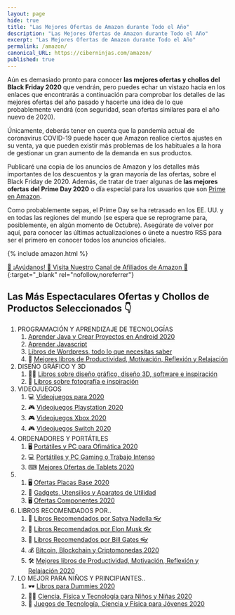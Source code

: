 ```yaml
---
layout: page
hide: true
title: "Las Mejores Ofertas de Amazon durante Todo el Año"
description: "Las Mejores Ofertas de Amazon durante Todo el Año"
excerpt: "Las Mejores Ofertas de Amazon durante Todo el Año"
permalink: /amazon/
canonical_URL: https://ciberninjas.com/amazon/
published: true
---
```


Aún es demasiado pronto para conocer **las mejores ofertas y chollos del Black Friday 2020** que vendrán, pero puedes echar un vistazo hacia en los enlaces que encontrarás a continuación para comprobar los detalles de las mejores ofertas del año pasado y hacerte una idea de lo que probablemente vendrá (con seguridad, sean ofertas similares para el año nuevo de 2020).

Únicamente, deberás tener en cuenta que la pandemia actual de coronavirus COVID-19 puede hacer que Amazon realice ciertos ajustes en su venta, ya que pueden existir más problemas de los habituales a la hora de gestionar un gran aumento de la demanda en sus productos.

Publicaré una copia de los anuncios de Amazon y los detalles más importantes de los descuentos y la gran mayoría de las ofertas, sobre el Black Friday de 2020. Además, de tratar de traer algunas de **las mejores ofertas del Prime Day 2020** o día especial para los usuarios que son [Prime en Amazon]().
<!-- https://www.blackerfriday.com/amazon/ -->

Como probablemente sepas, el Prime Day se ha retrasado en los EE. UU. y en todas las regiones del mundo (se espera que se reprograme para, posiblemente, en algún momento de Octubre). Asegúrate de volver por aquí, para conocer las últimas actualizaciones o únete a nuestro RSS para ser el primero en conocer todos los anuncios oficiales.

{% include amazon.html %}

[🤗 ¡Ayúdanos! 🎁 Visita Nuestro Canal de Afiliados de Amazon 🤘](https://www.amazon.es/shop/cibercursos){:target="_blank" rel="nofollow,noreferrer"}

<h2><strong>Las Más Espectaculares Ofertas y Chollos de Productos Seleccionados 👇</strong></h2>
  <ol>
    <li> PROGRAMACIÓN Y APRENDIZAJE DE TECNOLOGÍAS
      <ol>
        <li><a href="https://www.amazon.es/shop/cibercursos?listId=2UQNEGZSVFYM5" title="Aprender Java y Crear Proyectos en Android 2020" target="_blank">Aprender Java y Crear Proyectos en Android 2020</a></li>
        <li><a href="https://www.amazon.es/shop/cibercursos?listId=I205AIPSOQWG" title="Aprender Javascript" target="_blank">Aprender Javascript</a></li>
        <li><a href="https://www.amazon.es/shop/cibercursos?listId=Optional%5BYBFUGWLJ0IC9%5D&ref=idea_share_inf" title="Libros Wordpress, todo lo que necesitas saber" target="_blank">Libros de Wordpress, todo lo que necesitas saber</a></li>
        <li>📓 <a href="https://www.amazon.es/shop/cibercursos?listId=1MPWF36J3BPEI" title="Mejores libros de Productividad, Motivación, Reflexión y Relajación" target="_blank">Mejores libros de Productividad, Motivación, Reflexión y Relajación</a></li>
      </ol>
    </li>
    <li> DISEÑO GRÁFICO Y 3D
      <ol><li>👨‍🎨 <a href="https://www.amazon.es/shop/cibercursos?listId=Optional%5BWUSITHQ5U4HG%5D&ref=idea_share_inf" title="Libros sobre diseño gráfico, diseño 3D, software e inspiración" target="_blank">Libros sobre diseño gráfico, diseño 3D, software e inspiración</a></li>
      <li>📸 <a href="https://www.amazon.es/shop/cibercursos?listId=Optional%5B6SBV2GJJE99G%5D&ref=idea_share_inf" title="Libros sobre fotografía e inspiración" target="_blank">Libros sobre fotografía e inspiración</a></li>
      </ol>
    </li>
    <li> VIDEOJUEGOS
      <ol><li>💻 <a href="https://www.amazon.es/shop/cibercursos?listId=3LKJC0W67ZV12" title="Los mejores videojuegos para ordenadores de 2020" target="_blank">Videojuegos para 2020</a></li>
        <li>🎮 <a href="" title="Videojuegos Playstation 4 2020" target="_blank">Videojuegos Playstation 2020</a></li>
        <li>🎮 <a href="https://www.amazon.es/shop/cibercursos?listId=3JDA10D0IL53E" title="Videojuegos Xbox 2020" target="_blank">Videojuegos Xbox 2020</a></li>
        <li>🎮 <a href="https://www.amazon.es/shop/cibercursos?listId=2XFZZ5JE9F7D3" title="Videojuegos Switch 2020" target="_blank">Videojuegos Switch 2020</a></li>
      </ol>
    </li>
    <li> ORDENADORES Y PORTÁTILES
      <ol>
        <li>🖥 <a href="https://www.amazon.es/shop/cibercursos?listId=135MZUD62NT5T" title="Portátiles y PC para Ofimática 2020" target="_blank">Portátiles y PC para Ofimática 2020</a></li>
        <li>💻 <a href="https://www.amazon.es/shop/cibercursos?listId=3BF50A7M6Q79J" title="Portátiles y PC Gaming o Trabajo Intenso" target="_blank">Portátiles y PC Gaming o Trabajo Intenso</a></li>
        <li>⌨ <a href="https://www.amazon.es/shop/cibercursos?listId=1WMMW08RURCH2" title="Mejores Ofertas de Tablets 2020" target="_blank">Mejores Ofertas de Tablets 2020</a></li>
      </ol>
    </li>
    <li>
      <ol>
        <li>🖥 <a href="https://www.amazon.es/shop/cibercursos?listId=2J1AJUSCJRXN8" title="Ofertas Placas Base 2020" target="_blank">Ofertas Placas Base 2020</a></li>
        <li>🔌 <a href="https://www.amazon.es/shop/cibercursos?listId=1FILGHLWR4FRH" title="Gadgets, Utensilios y Aparatos de Utilidad" target="_blank">Gadgets, Utensilios y Aparatos de Utilidad</a></li>
        <li>🖥 <a href="https://www.amazon.es/shop/cibercursos?listId=1D1TWTSAKNSW7" title="Ofertas Componentes 2020" target="_blank">Ofertas Componentes 2020</a></li>
      </ol>
    </li>
    <li> LIBROS RECOMENDADOS POR..
      <ol>
        <li>📓 <a href="https://www.amazon.es/shop/cibercursos?listId=2CSW8JJTQO47P" title="Libros Recomendados por Satya Nadella 👓" target="_blank">Libros Recomendados por Satya Nadella 👓</a></li>
        <li>📓 <a href="https://www.amazon.es/shop/cibercursos?listId=3L0GYXQQNLRIQ" title="Libros Recomendados por Elon Musk 👓" target="_blank">Libros Recomendados por Elon Musk 👓</a></li>
        <li>📓 <a href="https://www.amazon.es/shop/cibercursos?listId=DVQ91DQ86YU9" title="Libros Recomendados por Bill Gates 👓" target="_blank">Libros Recomendados por Bill Gates 👓</a></li>
        <li>💰 <a href="https://www.amazon.es/shop/cibercursos?listId=QIHALU0ZH0WX" title="Bitcoin, Blockchain y Criptomonedas 2020" target="_blank">Bitcoin, Blockchain y Criptomonedas 2020</a></li>
        <li>🛠 <a href="https://www.amazon.es/shop/cibercursos?listId=1MPWF36J3BPEI" title="Mejores libros de Productividad, Motivación, Reflexión y Relajación" target="_blank"> Mejores libros de Productividad, Motivación, Reflexión y Relajación 2020</a></li>
      </ol>
    </li>
    <li> LO MEJOR PARA NIÑOS Y PRINCIPIANTES..
      <ol>
        <li>🕶 <a href="https://www.amazon.es/shop/cibercursos?listId=3HBF1M2ACXX9A" title="Libros para Dummies 2020">Libros para Dummies 2020</a></li>
        <li>👩‍🔬 <a href="https://www.amazon.es/shop/cibercursos?listId=LKDNV02ESXJQ" title="Ciencia, Física y Tecnología para Niños y Niñas">Ciencia, Física y Tecnología para Niños y Niñas 2020</a></li>
        <li>🎲 <a href="https://www.amazon.es/shop/cibercursos?listId=4B8PMG525RV8" title="Juegos de Tecnología, Ciencia y Física para Jóvenes">Juegos de Tecnología, Ciencia y Física para Jóvenes 2020</a></li>
      </ol>
    </li>
  </ol>